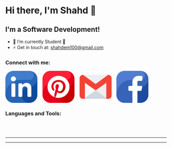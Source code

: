 <!--
**shahdmadhoun/shahdmadhoun** is a ✨ _special_ ✨ repository because its `README.md` (this file) appears on your GitHub profile.

Here are some ideas to get you started:

- 🔭 I’m currently working on ...
- 🌱 I’m currently learning ...
- 👯 I’m looking to collaborate on ...
- 🤔 I’m looking for help with ...
- 💬 Ask me about ...
- 📫 How to reach me: ...
- 😄 Pronouns: ...
- ⚡ Fun fact: ...

-->

# Hi there, I'm Shahd 👋 


## I'm a Software Development!

- 🌱 I’m currently Student 🤣
- ⚡ Get in touch at: shahdem100@gmail.com

### Connect with me:

<a href="https://www.linkedin.com/in/shahd-madhoun-em/" target="blank"><img align="center" src="./img/linkedin.png" height="100" /></a>
&nbsp;&nbsp;
<a href="https://www.pinterest.com/shahdmadhoun/" target="blank"><img align="center" src="./img/pinterest.png" height="100" /></a>
&nbsp;&nbsp;
<a href="shahdem100@gmail.com" target="blank"><img align="center" src="./img/gmail.png" height="100" /></a>
&nbsp;&nbsp;
<a href="https://www.facebook.com/shahd.madhoun" target="blank"><img align="center" src="./img/facebook.png" height="100" /></a>



### Languages and Tools:


<br />
<br />

---
---